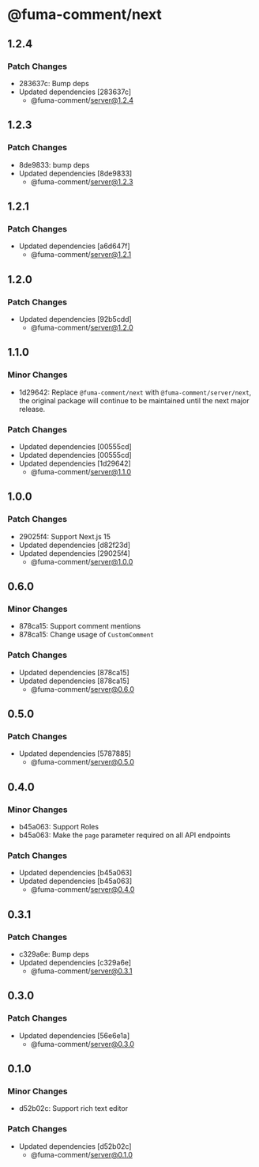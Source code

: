 # @fuma-comment/next

## 1.2.4

### Patch Changes

- 283637c: Bump deps
- Updated dependencies [283637c]
  - @fuma-comment/server@1.2.4

## 1.2.3

### Patch Changes

- 8de9833: bump deps
- Updated dependencies [8de9833]
  - @fuma-comment/server@1.2.3

## 1.2.1

### Patch Changes

- Updated dependencies [a6d647f]
  - @fuma-comment/server@1.2.1

## 1.2.0

### Patch Changes

- Updated dependencies [92b5cdd]
  - @fuma-comment/server@1.2.0

## 1.1.0

### Minor Changes

- 1d29642: Replace `@fuma-comment/next` with `@fuma-comment/server/next`, the original package will continue to be maintained until the next major release.

### Patch Changes

- Updated dependencies [00555cd]
- Updated dependencies [00555cd]
- Updated dependencies [1d29642]
  - @fuma-comment/server@1.1.0

## 1.0.0

### Patch Changes

- 29025f4: Support Next.js 15
- Updated dependencies [d82f23d]
- Updated dependencies [29025f4]
  - @fuma-comment/server@1.0.0

## 0.6.0

### Minor Changes

- 878ca15: Support comment mentions
- 878ca15: Change usage of `CustomComment`

### Patch Changes

- Updated dependencies [878ca15]
- Updated dependencies [878ca15]
  - @fuma-comment/server@0.6.0

## 0.5.0

### Patch Changes

- Updated dependencies [5787885]
  - @fuma-comment/server@0.5.0

## 0.4.0

### Minor Changes

- b45a063: Support Roles
- b45a063: Make the `page` parameter required on all API endpoints

### Patch Changes

- Updated dependencies [b45a063]
- Updated dependencies [b45a063]
  - @fuma-comment/server@0.4.0

## 0.3.1

### Patch Changes

- c329a6e: Bump deps
- Updated dependencies [c329a6e]
  - @fuma-comment/server@0.3.1

## 0.3.0

### Patch Changes

- Updated dependencies [56e6e1a]
  - @fuma-comment/server@0.3.0

## 0.1.0

### Minor Changes

- d52b02c: Support rich text editor

### Patch Changes

- Updated dependencies [d52b02c]
  - @fuma-comment/server@0.1.0

